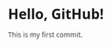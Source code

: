 <!DOCTYPE html>
<html lang="en">
<head>
  <meta charset="UTF-8" />
  <meta name="viewport" content="width=device-width, initial-scale=1.0"/>
  <title>My Site</title>
  <style>
    body { font-family: system-ui, -apple-system, Segoe UI, Roboto, Arial, sans-serif; margin: 2rem; }
    h1 { margin-bottom: .5rem; }
    p { color: #444; }
  </style>
</head>
<body>
  <h1>Hello, GitHub!</h1>
  <p>This is my first commit.</p>
</body>
</html>
